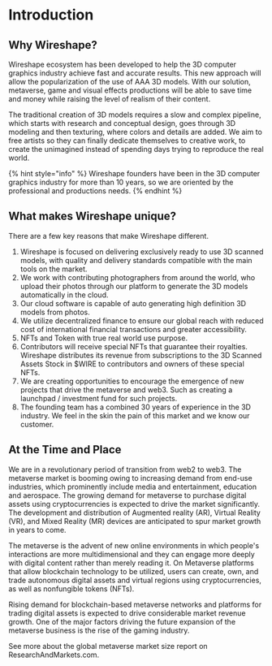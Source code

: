 # Introduction

## Why Wireshape?

Wireshape ecosystem has been developed to help the 3D computer graphics industry achieve fast and accurate results. This new approach will allow the popularization of the use of AAA 3D models. With our solution, metaverse, game and visual effects productions will be able to save time and money while raising the level of realism of their content.

The traditional creation of 3D models requires a slow and complex pipeline, which starts with research and conceptual design, goes through 3D modeling and then texturing, where colors and details are added. We aim to free artists so they can finally dedicate themselves to creative work, to create the unimagined instead of spending days trying to reproduce the real world.

{% hint style="info" %}
Wireshape founders have been in the 3D computer graphics industry for more than 10 years, so we are oriented by the professional and productions needs.
{% endhint %}

## What makes Wireshape unique?

There are a few key reasons that make Wireshape different.

1. Wireshape is focused on delivering exclusively ready to use 3D scanned models, with quality and delivery standards compatible with the main tools on the market.
2. We work with contributing photographers from around the world, who upload their photos through our platform to generate the 3D models automatically in the cloud.
3. Our cloud software is capable of auto generating high definition 3D models from photos.
4. We utilize decentralized finance to ensure our global reach with reduced cost of international financial transactions and greater accessibility.
5. NFTs and Token with true real world use purpose.
6. Contributors will receive special NFTs that guarantee their royalties. Wireshape distributes its revenue from subscriptions to the 3D Scanned Assets Stock in $WIRE to contributors and owners of these special NFTs.
7. We are creating opportunities to encourage the emergence of new projects that drive the metaverse and web3. Such as creating a launchpad / investment fund for such projects.
8. The founding team has a combined 30 years of experience in the 3D industry. We feel in the skin the pain of this market and we know our customer.

## At the Time and Place

We are in a revolutionary period of transition from web2 to web3. The metaverse market is booming owing to increasing demand from end-use industries, which prominently include media and entertainment, education and aerospace. The growing demand for metaverse to purchase digital assets using cryptocurrencies is expected to drive the market significantly. The development and distribution of Augmented reality (AR), Virtual Reality (VR), and Mixed Reality (MR) devices are anticipated to spur market growth in years to come.

The metaverse is the advent of new online environments in which people's interactions are more multidimensional and they can engage more deeply with digital content rather than merely reading it. On Metaverse platforms that allow blockchain technology to be utilized, users can create, own, and trade autonomous digital assets and virtual regions using cryptocurrencies, as well as nonfungible tokens (NFTs).

Rising demand for blockchain-based metaverse networks and platforms for trading digital assets is expected to drive considerable market revenue growth. One of the major factors driving the future expansion of the metaverse business is the rise of the gaming industry.

See more about the global metaverse market size report on ResearchAndMarkets.com.
